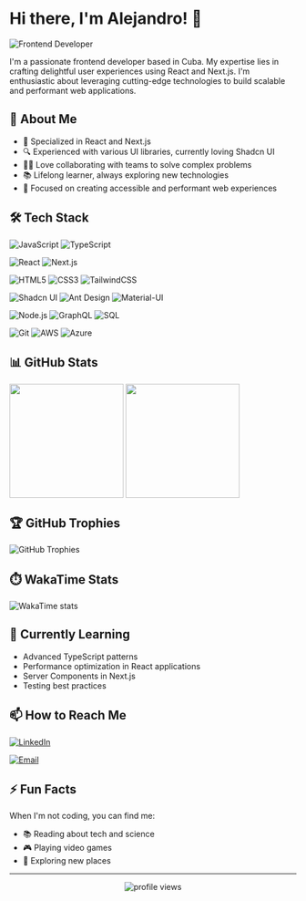 # Hi there, I'm Alejandro! 👋

![Frontend Developer](https://img.shields.io/badge/Frontend-Developer-blue?style=for-the-badge)

I'm a passionate frontend developer based in Cuba. My expertise lies in crafting delightful user experiences using React and Next.js. I'm enthusiastic about leveraging cutting-edge technologies to build scalable and performant web applications.

## 🧐 About Me

- 🚀 Specialized in React and Next.js
- 🔍 Experienced with various UI libraries, currently loving Shadcn UI
- 👨‍💻 Love collaborating with teams to solve complex problems
- 📚 Lifelong learner, always exploring new technologies
- 🎯 Focused on creating accessible and performant web experiences

## 🛠️ Tech Stack

<!-- Core Languages -->

![JavaScript](https://img.shields.io/badge/JavaScript-F7DF1E?style=for-the-badge&logo=javascript&logoColor=black)
![TypeScript](https://img.shields.io/badge/TypeScript-3178C6?style=for-the-badge&logo=typescript&logoColor=white)

<!-- Frontend Frameworks -->

![React](https://img.shields.io/badge/React-61DAFB?style=for-the-badge&logo=react&logoColor=black)
![Next.js](https://img.shields.io/badge/Next.js-000000?style=for-the-badge&logo=nextdotjs&logoColor=white)

<!-- Markup & Styling -->

![HTML5](https://img.shields.io/badge/HTML5-E34F26?style=for-the-badge&logo=html5&logoColor=white)
![CSS3](https://img.shields.io/badge/CSS3-1572B6?style=for-the-badge&logo=css3&logoColor=white)
![TailwindCSS](https://img.shields.io/badge/Tailwind_CSS-38B2AC?style=for-the-badge&logo=tailwind-css&logoColor=white)

<!-- UI Libraries -->

![Shadcn UI](https://img.shields.io/badge/-Shadcn%20UI-000000?style=for-the-badge&logo=shadcnui&logoColor=white)
![Ant Design](https://img.shields.io/badge/Ant_Design-0170FE?style=for-the-badge&logo=ant-design&logoColor=white)
![Material-UI](https://img.shields.io/badge/Material--UI-0081CB?style=for-the-badge&logo=material-ui&logoColor=white)

<!-- Backend & APIs -->

![Node.js](https://img.shields.io/badge/Node.js-339933?style=for-the-badge&logo=nodedotjs&logoColor=white)
![GraphQL](https://img.shields.io/badge/GraphQL-E10098?style=for-the-badge&logo=graphql&logoColor=white)
![SQL](https://img.shields.io/badge/SQL-4479A1?style=for-the-badge&logo=mysql&logoColor=white)

<!-- DevOps & Cloud -->

![Git](https://img.shields.io/badge/Git-F05032?style=for-the-badge&logo=git&logoColor=white)
![AWS](https://img.shields.io/badge/AWS-232F3E?style=for-the-badge&logo=amazon-aws&logoColor=white)
![Azure](https://img.shields.io/badge/Azure-0078D4?style=for-the-badge&logo=microsoftazure&logoColor=white)

## 📊 GitHub Stats

  <img height=200 align="center" src="https://github-readme-stats.vercel.app/api?username=durantdurant95&theme=transparent&hide_border=true" />
  <img height=200 align="center" src="https://github-readme-stats.vercel.app/api/top-langs?username=durantdurant95&layout=compact&langs_count=8&card_width=300&theme=transparent&hide_border=true" />

## 🏆 GitHub Trophies

  <img alt="GitHub Trophies" src="https://github-profile-trophy.vercel.app/?username=durantdurant95&theme=gruvbox&margin-w=15&margin-h=15&column=7" />

## ⏱️ WakaTime Stats

  <img alt="WakaTime stats" src="https://github-readme-stats.vercel.app/api/wakatime?username=durantdurant95&theme=transparent&hide_border=true">

## 🌱 Currently Learning

- Advanced TypeScript patterns
- Performance optimization in React applications
- Server Components in Next.js
- Testing best practices

## 📫 How to Reach Me

[![LinkedIn](https://img.shields.io/badge/LinkedIn-0077B5?style=for-the-badge&logo=linkedin&logoColor=white)](https://www.linkedin.com/in/alejandro-p%C3%A9rez-dur%C3%A1n-754a8324a)

[![Email](https://img.shields.io/badge/Email-D14836?style=for-the-badge&logo=gmail&logoColor=white)](mailto:apduran95@gmail.com)

## ⚡ Fun Facts

When I'm not coding, you can find me:

- 📚 Reading about tech and science
- 🎮 Playing video games
- 🚶 Exploring new places

---

<p align="center">
  <img src="https://komarev.com/ghpvc/?username=durantdurant95&label=Profile%20views&color=0e75b6&style=flat" alt="profile views" />
</p>
